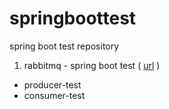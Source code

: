 # springboottest
spring boot test repository

1. rabbitmq - spring boot test ( <a target="_blink" href="http://javasampleapproach.com/java-integration/distributed-system/create-spring-rabbitmq-producerconsumer-application-springboot">url</a> )
 - producer-test
 - consumer-test
